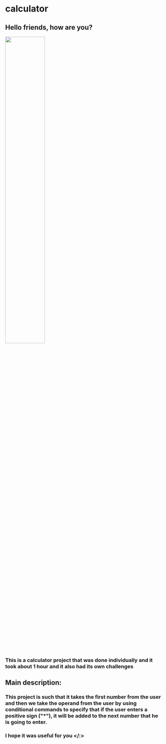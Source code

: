 # calculator
##  Hello friends, how are you?

<img src="images/mashinhesab.jpg" style="height:50% ;width:50% ;">

### This is a calculator project that was done individually and it took about 1 hour and it also had its own challenges

## Main description:
### This project is such that it takes the first number from the user and then we take the operand from the user by using conditional commands to specify that if the user enters a positive sign ("*"), it will be added to the next number that he is going to enter.

### I hope it was useful for you </:>
